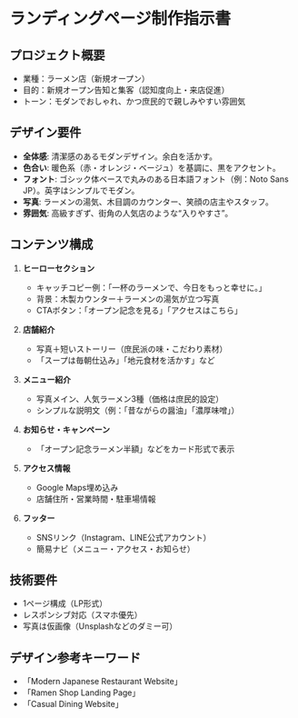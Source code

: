 # ランディングページ制作指示書

## プロジェクト概要
- 業種：ラーメン店（新規オープン）
- 目的：新規オープン告知と集客（認知度向上・来店促進）
- トーン：モダンでおしゃれ、かつ庶民的で親しみやすい雰囲気

## デザイン要件
- **全体感**: 清潔感のあるモダンデザイン。余白を活かす。  
- **色合い**: 暖色系（赤・オレンジ・ベージュ）を基調に、黒をアクセント。  
- **フォント**: ゴシック体ベースで丸みのある日本語フォント（例：Noto Sans JP）。英字はシンプルでモダン。  
- **写真**: ラーメンの湯気、木目調のカウンター、笑顔の店主やスタッフ。  
- **雰囲気**: 高級すぎず、街角の人気店のような“入りやすさ”。  

## コンテンツ構成
1. **ヒーローセクション**
   - キャッチコピー例：「一杯のラーメンで、今日をもっと幸せに。」
   - 背景：木製カウンター＋ラーメンの湯気が立つ写真
   - CTAボタン：「オープン記念を見る」「アクセスはこちら」

2. **店舗紹介**
   - 写真＋短いストーリー（庶民派の味・こだわり素材）
   - 「スープは毎朝仕込み」「地元食材を活かす」など

3. **メニュー紹介**
   - 写真メイン、人気ラーメン3種（価格は庶民的設定）
   - シンプルな説明文（例：「昔ながらの醤油」「濃厚味噌」）

4. **お知らせ・キャンペーン**
   - 「オープン記念ラーメン半額」などをカード形式で表示

5. **アクセス情報**
   - Google Maps埋め込み
   - 店舗住所・営業時間・駐車場情報

6. **フッター**
   - SNSリンク（Instagram、LINE公式アカウント）
   - 簡易ナビ（メニュー・アクセス・お知らせ）

## 技術要件
- 1ページ構成（LP形式）
- レスポンシブ対応（スマホ優先）
- 写真は仮画像（Unsplashなどのダミー可）

## デザイン参考キーワード
- 「Modern Japanese Restaurant Website」
- 「Ramen Shop Landing Page」
- 「Casual Dining Website」
